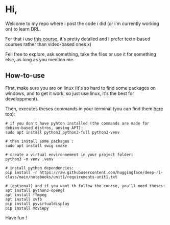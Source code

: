 # Hi, 

Welcome to my repo where i post the code i did (or i'm currently working on) to learn DRL.

For that i use [this course](https://huggingface.co/learn/deep-rl-course/unit0/introduction), it's pretty detailed and i prefer texte-based courses rather than video-based ones x)

Fell free to explore, ask something, take the files or use it for something else, as long as you mention me.

## How-to-use

First, make sure you are on linux (it's so hard to find some packages on windows, and to get it work, so just use linux, it's the best for developpment).

Then, executes theses commands in your terminal (you can find them [here](https://huggingface.co/learn/deep-rl-course/unit1/hands-on#install-dependencies-and-create-a-virtual-screen-) too):
```
# if you don't have pyhton installed (the commands are made for debian-based distros, unsing APT):
sudo apt install python3 python3-full python3-venv

# then install some packages :
sudo apt install swig cmake

# create a virtual environnement in your project folder:
python3 -m venv .venv

# install python dependencies:
pip install -r https://raw.githubusercontent.com/huggingface/deep-rl-class/main/notebooks/unit1/requirements-unit1.txt

# (optional) and if you want th follow the course, you'll need theses:
apt install python3-opengl
apt install ffmpeg
apt install xvfb
pip install pyvirtualdisplay
pip install moviepy
```
Have fun !